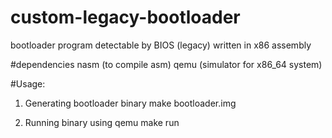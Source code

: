 # custom-legacy-bootloader
bootloader program detectable by BIOS (legacy) written in x86 assembly


#dependencies
nasm (to compile asm)
qemu (simulator for x86_64 system)

#Usage:

1. Generating bootloader binary
make bootloader.img

2. Running binary using qemu
make run